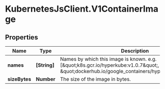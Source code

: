 # KubernetesJsClient.V1ContainerImage

## Properties
Name | Type | Description | Notes
------------ | ------------- | ------------- | -------------
**names** | **[String]** | Names by which this image is known. e.g. [\&quot;k8s.gcr.io/hyperkube:v1.0.7\&quot;, \&quot;dockerhub.io/google_containers/hyperkube:v1.0.7\&quot;] | 
**sizeBytes** | **Number** | The size of the image in bytes. | [optional] 


